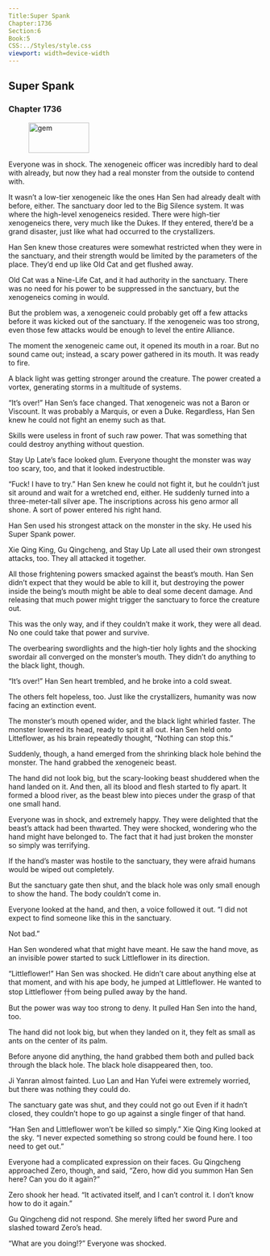 ```yaml
---
Title:Super Spank 
Chapter:1736 
Section:6 
Book:5 
CSS:../Styles/style.css 
viewport: width=device-width
---
```

  
## Super Spank
### Chapter 1736
  
<figure>
	<img src="../Images/gem.gif" alt="gem" id="gem" width="120" height="60" />
</figure>
  

  
Everyone was in shock. The xenogeneic officer was incredibly hard to deal with already, but now they had a real monster from the outside to contend with.

It wasn’t a low-tier xenogeneic like the ones Han Sen had already dealt with before, either. The sanctuary door led to the Big Silence system. It was where the high-level xenogeneics resided. There were high-tier xenogeneics there, very much like the Dukes. If they entered, there’d be a grand disaster, just like what had occurred to the crystallizers.

Han Sen knew those creatures were somewhat restricted when they were in the sanctuary, and their strength would be limited by the parameters of the place. They’d end up like Old Cat and get flushed away.

Old Cat was a Nine-Life Cat, and it had authority in the sanctuary. There was no need for his power to be suppressed in the sanctuary, but the xenogeneics coming in would.

But the problem was, a xenogeneic could probably get off a few attacks before it was kicked out of the sanctuary. If the xenogeneic was too strong, even those few attacks would be enough to level the entire Alliance.

The moment the xenogeneic came out, it opened its mouth in a roar. But no sound came out; instead, a scary power gathered in its mouth. It was ready to fire.

A black light was getting stronger around the creature. The power created a vortex, generating storms in a multitude of systems.

“It’s over!” Han Sen’s face changed. That xenogeneic was not a Baron or Viscount. It was probably a Marquis, or even a Duke. Regardless, Han Sen knew he could not fight an enemy such as that.

Skills were useless in front of such raw power. That was something that could destroy anything without question.

Stay Up Late’s face looked glum. Everyone thought the monster was way too scary, too, and that it looked indestructible.

“Fuck! I have to try.” Han Sen knew he could not fight it, but he couldn’t just sit around and wait for a wretched end, either. He suddenly turned into a three-meter-tall silver ape. The inscriptions across his geno armor all shone. A sort of power entered his right hand.

Han Sen used his strongest attack on the monster in the sky. He used his Super Spank power.

Xie Qing King, Gu Qingcheng, and Stay Up Late all used their own strongest attacks, too. They all attacked it together.

All those frightening powers smacked against the beast’s mouth. Han Sen didn’t expect that they would be able to kill it, but destroying the power inside the being’s mouth might be able to deal some decent damage. And releasing that much power might trigger the sanctuary to force the creature out.

This was the only way, and if they couldn’t make it work, they were all dead. No one could take that power and survive.

The overbearing swordlights and the high-tier holy lights and the shocking swordair all converged on the monster’s mouth. They didn’t do anything to the black light, though.

“It’s over!” Han Sen heart trembled, and he broke into a cold sweat.

The others felt hopeless, too. Just like the crystallizers, humanity was now facing an extinction event.

The monster’s mouth opened wider, and the black light whirled faster. The monster lowered its head, ready to spit it all out. Han Sen held onto Litteflower, as his brain repeatedly thought, “Nothing can stop this.”

Suddenly, though, a hand emerged from the shrinking black hole behind the monster. The hand grabbed the xenogeneic beast.

The hand did not look big, but the scary-looking beast shuddered when the hand landed on it. And then, all its blood and flesh started to fly apart. It formed a blood river, as the beast blew into pieces under the grasp of that one small hand.

Everyone was in shock, and extremely happy. They were delighted that the beast’s attack had been thwarted. They were shocked, wondering who the hand might have belonged to. The fact that it had just broken the monster so simply was terrifying.

If the hand’s master was hostile to the sanctuary, they were afraid humans would be wiped out completely.

But the sanctuary gate then shut, and the black hole was only small enough to show the hand. The body couldn’t come in.

Everyone looked at the hand, and then, a voice followed it out. “I did not expect to find someone like this in the sanctuary.

Not bad.”

Han Sen wondered what that might have meant. He saw the hand move, as an invisible power started to suck Littleflower in its direction.

“Littleflower!” Han Sen was shocked. He didn’t care about anything else at that moment, and with his ape body, he jumped at Littleflower. He wanted to stop Littleflower 什om being pulled away by the hand.

But the power was way too strong to deny. It pulled Han Sen into the hand, too.

The hand did not look big, but when they landed on it, they felt as small as ants on the center of its palm.

Before anyone did anything, the hand grabbed them both and pulled back through the black hole. The black hole disappeared then, too.

Ji Yanran almost fainted. Luo Lan and Han Yufei were extremely worried, but there was nothing they could do.

The sanctuary gate was shut, and they could not go out Even if it hadn’t closed, they couldn’t hope to go up against a single finger of that hand.

“Han Sen and Littleflower won’t be killed so simply.” Xie Qing King looked at the sky. “I never expected something so strong could be found here. I too need to get out.”

Everyone had a complicated expression on their faces. Gu Qingcheng approached Zero, though, and said, “Zero, how did you summon Han Sen here? Can you do it again?”

Zero shook her head. “It activated itself, and I can’t control it. I don’t know how to do it again.”

Gu Qingcheng did not respond. She merely lifted her sword Pure and slashed toward Zero’s head.

“What are you doing!?” Everyone was shocked.